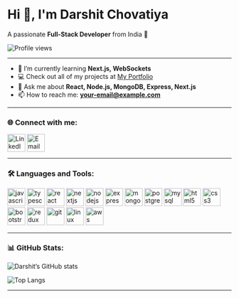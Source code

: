 # Hi 👋, I'm Darshit Chovatiya  

A passionate **Full-Stack Developer** from India 🚀  

![Profile views](https://komarev.com/ghpvc/?username=darshitchovatiya&label=Profile%20views&color=0e75b6&style=flat)

---

- 🌱 I’m currently learning **Next.js, WebSockets**
- 💻 Check out all of my projects at [My Portfolio](https://darshitchovatiya.vercel.app/)  
- 💬 Ask me about **React, Node.js, MongoDB, Express, Next.js**  
- 📫 How to reach me: **your-email@example.com**

---

### 🌐 Connect with me:
<p align="left">
<a href="https://www.linkedin.com/in/your-linkedin-username" target="blank"><img align="center" src="https://cdn.jsdelivr.net/gh/devicons/devicon/icons/linkedin/linkedin-original.svg" alt="LinkedIn" height="40" /></a>
<a href="mailto:your-email@example.com"><img align="center" src="https://cdn.jsdelivr.net/gh/devicons/devicon/icons/google/google-original.svg" alt="Email" height="40" /></a>
</p>

---

### 🛠️ Languages and Tools:

<p align="left"> 
  <img src="https://cdn.jsdelivr.net/gh/devicons/devicon/icons/javascript/javascript-original.svg" alt="javascript" width="40"/> 
  <img src="https://cdn.jsdelivr.net/gh/devicons/devicon/icons/typescript/typescript-original.svg" alt="typescript" width="40"/> 
  <img src="https://cdn.jsdelivr.net/gh/devicons/devicon/icons/react/react-original.svg" alt="react" width="40"/> 
  <img src="https://cdn.jsdelivr.net/gh/devicons/devicon/icons/nextjs/nextjs-original.svg" alt="nextjs" width="40"/>
  <img src="https://cdn.jsdelivr.net/gh/devicons/devicon/icons/nodejs/nodejs-original.svg" alt="nodejs" width="40"/> 
  <img src="https://cdn.jsdelivr.net/gh/devicons/devicon/icons/express/express-original.svg" alt="express" width="40"/> 
  <img src="https://cdn.jsdelivr.net/gh/devicons/devicon/icons/mongodb/mongodb-original.svg" alt="mongodb" width="40"/> 
  <img src="https://cdn.jsdelivr.net/gh/devicons/devicon/icons/postgresql/postgresql-original.svg" alt="postgresql" width="40"/>
  <img src="https://cdn.jsdelivr.net/gh/devicons/devicon/icons/mysql/mysql-original.svg" alt="mysql" width="40"/>
  <img src="https://cdn.jsdelivr.net/gh/devicons/devicon/icons/html5/html5-original.svg" alt="html5" width="40"/>
  <img src="https://cdn.jsdelivr.net/gh/devicons/devicon/icons/css3/css3-original.svg" alt="css3" width="40"/>
  <img src="https://cdn.jsdelivr.net/gh/devicons/devicon/icons/bootstrap/bootstrap-original.svg" alt="bootstrap" width="40"/>
  <img src="https://cdn.jsdelivr.net/gh/devicons/devicon/icons/redux/redux-original.svg" alt="redux" width="40"/>
  <img src="https://cdn.jsdelivr.net/gh/devicons/devicon/icons/git/git-original.svg" alt="git" width="40"/>
  <img src="https://cdn.jsdelivr.net/gh/devicons/devicon/icons/linux/linux-original.svg" alt="linux" width="40"/>
  <img src="https://cdn.jsdelivr.net/gh/devicons/devicon/icons/aws/aws-original.svg" alt="aws" width="40"/>
</p>

---

### 📊 GitHub Stats:

![Darshit’s GitHub stats](https://github-readme-stats.vercel.app/api?username=darshitchovatiya&show_icons=true&theme=radical)  

![Top Langs](https://github-readme-stats.vercel.app/api/top-langs/?username=darshitchovatiya&layout=compact&theme=radical)

---
